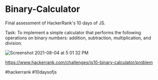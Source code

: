 # Binary-Calculator
Final assessment of HackerRank's 10 days of JS.


Task:
To implement a simple calculator that performs the following operations on binary numbers: addition, subtraction, multiplication, and division.

![Screenshot 2021-08-04 at 5 01 32 PM](https://user-images.githubusercontent.com/30619972/128173658-d9b9b1e0-999d-4a22-86e1-5636a5784129.png)


https://www.hackerrank.com/challenges/js10-binary-calculator/problem

#hackerrank #10daysofjs
